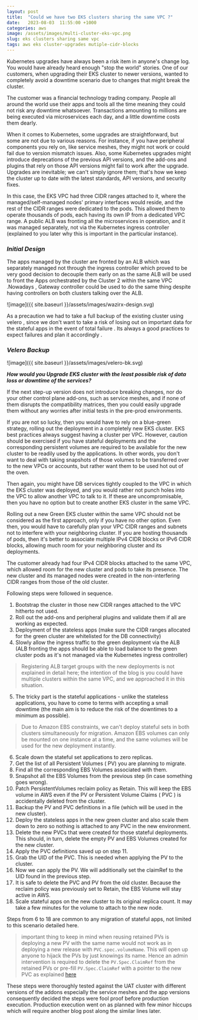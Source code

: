```yaml
---
layout: post
title:  "Could we have two EKS clusters sharing the same VPC ?"
date:   2023-08-03  11:55:00 +1000
categories: aws
image: /assets/images/multi-cluster-eks-vpc.png
slug: eks clusters sharing same vpc
tags: aws eks cluster-upgrades mutiple-cidr-blocks
---
```


Kubernetes upgrades have always been a risk item in anyone's change log. You would have already heard enough "stop the world" stories. One of our customers, when upgrading their EKS cluster to newer versions, wanted to completely avoid a downtime scenario due to changes that might break the cluster. 

The customer was a financial technology trading company. People all around the world use their apps and tools all the time meaning they could not risk any downtime whatsoever. Transactions amounting to millions are being executed via microservices each day, and a little downtime costs them dearly.

When it comes to Kubernetes, some upgrades are straightforward, but some are not due to various reasons. For instance, if you have peripheral components you rely on, like service meshes, they might not work or could fail due to version mismatch issues. Also, some Kubernetes upgrades might introduce deprecations of the previous API versions, and the add-ons and plugins that rely on those API versions might fail to work after the upgrade. Upgrades are inevitable; we can't simply ignore them; that's how we keep the cluster up to date with the latest standards, API versions, and security fixes.

In this case, the EKS VPC had three CIDR ranges attached to it, where the managed/self-managed nodes' primary interfaces would reside, and the rest of the CIDR ranges were dedicated to the pods. This allowed them to operate thousands of pods, each having its own IP from a dedicated VPC range. A public ALB was fronting all the microservices in operation, and it was managed separately, not via the Kubernetes ingress controller (explained to you later why this is important in the particular instance).

### _Initial Design_

The apps managed by the cluster are fronted by an ALB which was separately managed not through the ingress controller which proved to be very good decision to decouple them early on as the same ALB will be used to front the Apps orchestrated by the Cluster 2 within the same VPC .Nowadays , Gateway controller could be used to do the same thing despite having controllers on both clusters talking over the ALB.  

![image]({{ site.baseurl }}/assets/images/wazirx-design.svg)

As a precaution we had to take a full backup of the existing cluster using velero , since we don't want to take a risk of losing out on important data for the stateful apps in the event of total failure . Its always a good practices to expect failures and plan it accordingly . 

### _Velero Backup_
![image]({{ site.baseurl }}/assets/images/velero-bk.svg)

***How would you Upgrade EKS cluster with the least possible risk of data loss or downtime of the services?***

If the next step-up version does not introduce breaking changes, nor do your other control plane add-ons, such as service meshes, and if none of them disrupts the compatibility matrices, then you could easily upgrade them without any worries after initial tests in the pre-prod environments.

If you are not so lucky, then you would have to rely on a blue-green strategy, rolling out the deployment in a completely new EKS cluster. EKS best practices always suggest having a cluster per VPC. However, caution should be exercised if you have stateful deployments and the corresponding persistent volumes are required to be available for the new cluster to be readily used by the applications. In other words, you don't want to deal with taking snapshots of those volumes to be transferred over to the new VPCs or accounts, but rather want them to be used hot out of the oven.

Then again, you might have DB services tightly coupled to the VPC in which the EKS cluster was deployed, and you would rather not punch holes into the VPC to allow another VPC to talk to it. If these are uncompromisable, then you have no option but to create another EKS cluster in the same VPC.

Rolling out a new Green EKS cluster within the same VPC should not be considered as the first approach, only if you have no other option. Even then, you would have to carefully plan your VPC CIDR ranges and subnets not to interfere with your neighboring cluster. If you are hosting thousands of pods, then it's better to associate multiple IPv4 CIDR blocks or IPv6 CIDR blocks, allowing much room for your neighboring cluster and its deployments.

The customer already had four IPv4 CIDR blocks attached to the same VPC, which allowed room for the new cluster and pods to take its presence. The new cluster and its managed nodes were created in the non-interfering CIDR ranges from those of the old cluster.

Following steps were followed in sequence.

1. Bootstrap the cluster in those new CIDR ranges attached to the VPC hitherto not used.
2. Roll out the add-ons and peripheral plugins and validate them if all are working as expected.
3. Deployment of the stateless apps (make sure the CIDR ranges allocated for the green cluster are whitelisted for the DB connectivity)
4. Slowly allow the ingress traffic to the green deployment via the ALB (ALB fronting the apps should be able to load balance to the green cluster pods as it's not managed via the Kubernetes ingress controller)
> Registering ALB target groups with the new deployments is not explained in detail here; the intention of the blog is you could have multiple clusters within the same VPC, and we approached it in this situation.
5. The tricky part is the stateful applications - unlike the stateless applications, you have to come to terms with accepting a small downtime (the main aim is to reduce the risk of the downtimes to a minimum as possible).
> Due to Amazon EBS constraints, we can't deploy stateful sets in both clusters simultaneously for migration. Amazon EBS volumes can only be mounted on one instance at a time, and the same volumes will be used for the new deployment instantly.
6. Scale down the stateful set applications to zero replicas.
7. Get the list of all Persistent Volumes ( PV) you are planning to migrate.
8. Find all the corresponding EBS Volumes associated with them.
9. Snapshot all the EBS Volumes from the previous step (in case something goes wrong).
10. Patch PersistentVolumes reclaim policy as Retain. This will keep the EBS volume in AWS even if the PV or Persistent Volume Claims ( PVC ) is accidentally deleted from the cluster.
11. Backup the PV and PVC definitions in a file (which will be used in the new cluster).
12. Deploy the stateless apps in the new green cluster and also scale them down to zero so nothing is attached to any PVC in the new environment.
13. Delete the new PVCs that were created for those stateful deployments. This should, in turn, delete the empty PV and EBS Volumes created for the new cluster.
14. Apply the PVC definitions saved up on step 11.
15. Grab the UID of the PVC. This is needed when applying the PV to the cluster.
16. Now we can apply the PV. We will additionally set the claimRef to the UID found in the previous step.
17. It is safe to delete the PVC and PV from the old cluster. Because the reclaim policy was previously set to Retain, the EBS Volume will stay active in AWS.
18. Scale stateful apps on the new cluster to its original replica count. It may take a few minutes for the volume to attach to the new node.

Steps from 6 to 18 are common to any migration of stateful apps, not limited to this scenario detailed here.

> important thing to keep in mind when reusing retained PVs is deploying a new PV with the same name would not work as in deploying a new release with `PVC.spec.volumeName`. This will open up anyone to hijack the PVs by just knowings its name. Hence an admin intervention is required to delete the `PV.Spec.ClaimRef` from the retained PVs or pre-fill `PV.Spec.ClaimRef` with a pointer to the new PVC as explained [here](https://github.com/kubernetes/kubernetes/issues/48609#issuecomment-314066616)

These steps were thoroughly tested against the UAT cluster with different versions of the addons especially the service meshes and the app versions consequently decided the steps were fool proof before production execution. Production execution went on as planned with few minor hiccups which will require another blog post along the similar lines later.







 